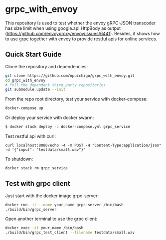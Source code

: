 # grpc_with_envoy

This repository is used to test whether the envoy gRPC-JSON transcoder has size limit when using google.api.HttpBody as output (https://github.com/envoyproxy/envoy/issues/6441). Besides, it shows how to use grpc together with envoy to provide restful apis for online services.

## Quick Start Guide

Clone the repository and dependencies:
```sh
git clone https://github.com/npuichigo/grpc_with_envoy.git
cd grpc_with_envoy
# Pull the dependent third_party repositories
git submodule update --init
```

From the repo root directory, test your service with docker-compose:
```sh
docker-compose up
```

Or deploy your service with docker swarm:

```sh
$ docker stack deploy -c docker-compose.yml grpc_service
```

Test restful api with curl:

```
curl localhost:8080/echo -4 -X POST -H "Content-Type:application/json" -d '{"input": "testdata/small.wav"}'
```

To shutdown:

```sh
docker stack rm grpc_service
```

## Test with grpc client

Just start with the docker image grpc-server:
```sh
docker run -it --name your_name grpc-server /bin/bash
./build/bin/grpc_server
```

Open another terminal to use the grpc client:
```sh
docker exec -it your_name /bin/bash
./build/bin/grpc_test_client --filename testdata/small.wav
```
